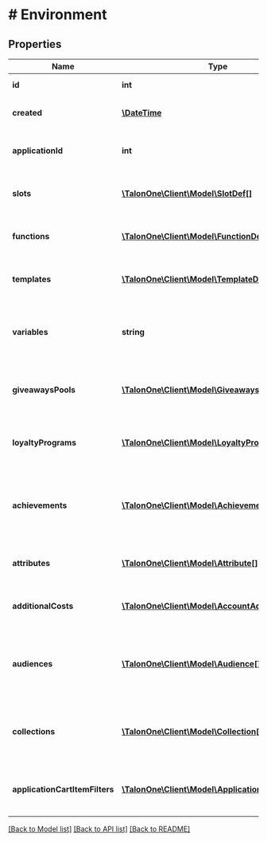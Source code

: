 # # Environment

## Properties

Name | Type | Description | Notes
------------ | ------------- | ------------- | -------------
**id** | **int** | Internal ID of this entity. | 
**created** | [**\DateTime**](\DateTime.md) | The time this entity was created. | 
**applicationId** | **int** | The ID of the application that owns this entity. | 
**slots** | [**\TalonOne\Client\Model\SlotDef[]**](SlotDef.md) | The slots defined for this application. | 
**functions** | [**\TalonOne\Client\Model\FunctionDef[]**](FunctionDef.md) | The functions defined for this application. | 
**templates** | [**\TalonOne\Client\Model\TemplateDef[]**](TemplateDef.md) | The templates defined for this application. | 
**variables** | **string** | A stringified version of the environment&#39;s Talang variables scope. | 
**giveawaysPools** | [**\TalonOne\Client\Model\GiveawaysPool[]**](GiveawaysPool.md) | The giveaways pools that the application is subscribed to. | [optional] 
**loyaltyPrograms** | [**\TalonOne\Client\Model\LoyaltyProgram[]**](LoyaltyProgram.md) | The loyalty programs that the application is subscribed to. | [optional] 
**achievements** | [**\TalonOne\Client\Model\Achievement[]**](Achievement.md) | The achievements, linked to the campaigns, belonging to the application. | [optional] 
**attributes** | [**\TalonOne\Client\Model\Attribute[]**](Attribute.md) | The attributes that the application is subscribed to. | [optional] 
**additionalCosts** | [**\TalonOne\Client\Model\AccountAdditionalCost[]**](AccountAdditionalCost.md) | The additional costs that the application is subscribed to. | [optional] 
**audiences** | [**\TalonOne\Client\Model\Audience[]**](Audience.md) | The audiences contained in the account which the application belongs to. | [optional] 
**collections** | [**\TalonOne\Client\Model\Collection[]**](Collection.md) | The account-level collections that the application is subscribed to. | [optional] 
**applicationCartItemFilters** | [**\TalonOne\Client\Model\ApplicationCIF[]**](ApplicationCIF.md) | The cart item filters belonging to the Application. | [optional] 

[[Back to Model list]](../../README.md#documentation-for-models) [[Back to API list]](../../README.md#documentation-for-api-endpoints) [[Back to README]](../../README.md)


